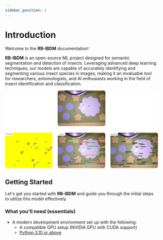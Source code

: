 ```yaml
---
sidebar_position: 1
---
```

# Introduction

Welcome to the **RB-IBDM** documentation!

**RB-IBDM** is an open-source ML project designed for semantic segmentation and detection of insects. Leveraging advanced deep learning techniques, our models are capable of accurately identifying and segmenting various insect species in images, making it an invaluable tool for researchers, entomologists, and AI enthusiasts working in the field of insect identification and classification.

![Introduction](../static/img/demo-rbibdm.png)

## Getting Started

Let's get you started with **RB-IBDM** and guide you through the initial steps to utilize this model effectively.

### What you'll need (essentials)

- A modern development environment set up with the following:
  - A compatible GPU setup (NVIDIA GPU with CUDA support)
  - [Python 3.10 or above](https://www.python.org/downloads/)